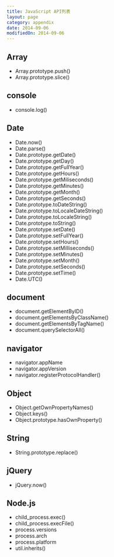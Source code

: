 ```yaml
---
title: JavaScript API列表
layout: page
category: appendix
date: 2014-09-06
modifiedOn: 2014-09-06
---
```


## Array

- Array.prototype.push()
- Array.prototype.slice()

## console

- console.log()

## Date

- Date.now()
- Date.parse()
- Date.prototype.getDate() 
- Date.prototype.getDay()
- Date.prototype.getFullYear()
- Date.prototype.getHours()
- Date.prototype.getMiliseconds()
- Date.prototype.getMinutes()
- Date.prototype.getMonth()
- Date.prototype.getSeconds() 
- Date.prototype.toDateString()
- Date.prototype.toLocaleDateString()
- Date.prototype.toLocaleString()
- Date.prototype.toString()
- Date.prototype.setDate()
- Date.prototype.setFullYear()
- Date.prototype.setHours()
- Date.prototype.setMilliseconds()
- Date.prototype.setMinutes()
- Date.prototype.setMonth()
- Date.prototype.setSeconds()
- Date.prototype.setTime()
- Date.UTC()

## document

- document.getElementByID()
- document.getElementsByClassName()
- document.getElementsByTagName()
- document.querySelectorAll()

## navigator

- navigator.appName
- navigator.appVersion
- navigator.registerProtocolHandler()

## Object

- Object.getOwnPropertyNames()
- Object.keys()
- Object.prototype.hasOwnProperty()

## String

- String.prototype.replace()

## jQuery

- jQuery.now()

## Node.js

- child_process.exec()
- child_process.execFile()
- process.versions
- process.arch
- process.platform
- util.inherits()

